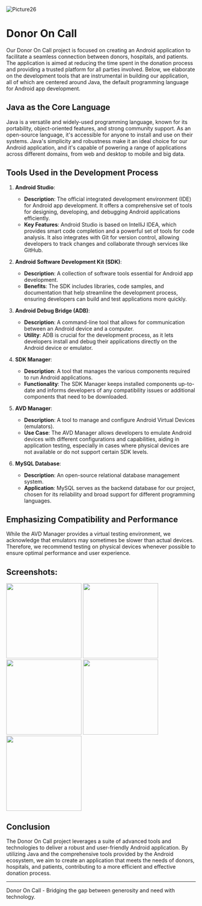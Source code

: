 ![Picture26](https://github.com/Afrah-saleh/Doner_On_Call/assets/62013951/e9bc48c8-f66a-4e35-9f63-37668d6c1e49)
# Donor On Call

Our Donor On Call project is focused on creating an Android application to facilitate a seamless connection between donors, hospitals, and patients. The application is aimed at reducing the time spent in the donation process and providing a trusted platform for all parties involved. Below, we elaborate on the development tools that are instrumental in building our application, all of which are centered around Java, the default programming language for Android app development.

## Java as the Core Language

Java is a versatile and widely-used programming language, known for its portability, object-oriented features, and strong community support. As an open-source language, it's accessible for anyone to install and use on their systems. Java's simplicity and robustness make it an ideal choice for our Android application, and it's capable of powering a range of applications across different domains, from web and desktop to mobile and big data.

## Tools Used in the Development Process

1. **Android Studio**:
   - **Description**: The official integrated development environment (IDE) for Android app development. It offers a comprehensive set of tools for designing, developing, and debugging Android applications efficiently.
   - **Key Features**: Android Studio is based on IntelliJ IDEA, which provides smart code completion and a powerful set of tools for code analysis. It also integrates with Git for version control, allowing developers to track changes and collaborate through services like GitHub.

2. **Android Software Development Kit (SDK)**:
   - **Description**: A collection of software tools essential for Android app development.
   - **Benefits**: The SDK includes libraries, code samples, and documentation that help streamline the development process, ensuring developers can build and test applications more quickly.

3. **Android Debug Bridge (ADB)**:
   - **Description**: A command-line tool that allows for communication between an Android device and a computer.
   - **Utility**: ADB is crucial for the development process, as it lets developers install and debug their applications directly on the Android device or emulator.

4. **SDK Manager**:
   - **Description**: A tool that manages the various components required to run Android applications.
   - **Functionality**: The SDK Manager keeps installed components up-to-date and informs developers of any compatibility issues or additional components that need to be downloaded.

5. **AVD Manager**:
   - **Description**: A tool to manage and configure Android Virtual Devices (emulators).
   - **Use Case**: The AVD Manager allows developers to emulate Android devices with different configurations and capabilities, aiding in application testing, especially in cases where physical devices are not available or do not support certain SDK levels.

6. **MySQL Database**:
   - **Description**: An open-source relational database management system.
   - **Application**: MySQL serves as the backend database for our project, chosen for its reliability and broad support for different programming languages.

## Emphasizing Compatibility and Performance

While the AVD Manager provides a virtual testing environment, we acknowledge that emulators may sometimes be slower than actual devices. Therefore, we recommend testing on physical devices whenever possible to ensure optimal performance and user experience.
## Screenshots:

<img src="https://github.com/Afrah-saleh/Doner_On_Call/assets/62013951/7666f1bd-d584-47b8-8390-a35102c7136e" width="200" />

<img src="https://github.com/Afrah-saleh/Doner_On_Call/assets/62013951/b5c49c72-9c37-496d-8be8-0a6d94d62e57" width="200" />
<img src="https://github.com/Afrah-saleh/Doner_On_Call/assets/62013951/7b7f65d2-d6e2-48ec-9cfe-6ee99507d03b" width="200" />
<img src="https://github.com/Afrah-saleh/Doner_On_Call/assets/62013951/babc1258-2d58-4e00-8471-bf5f95e1d484" width="200" />
<img src="https://github.com/Afrah-saleh/Doner_On_Call/assets/62013951/3d62fc71-5389-4de4-b731-422bad4197d3" width="200" />

## Conclusion



The Donor On Call project leverages a suite of advanced tools and technologies to deliver a robust and user-friendly Android application. By utilizing Java and the comprehensive tools provided by the Android ecosystem, we aim to create an application that meets the needs of donors, hospitals, and patients, contributing to a more efficient and effective donation process.

---

Donor On Call - Bridging the gap between generosity and need with technology.
